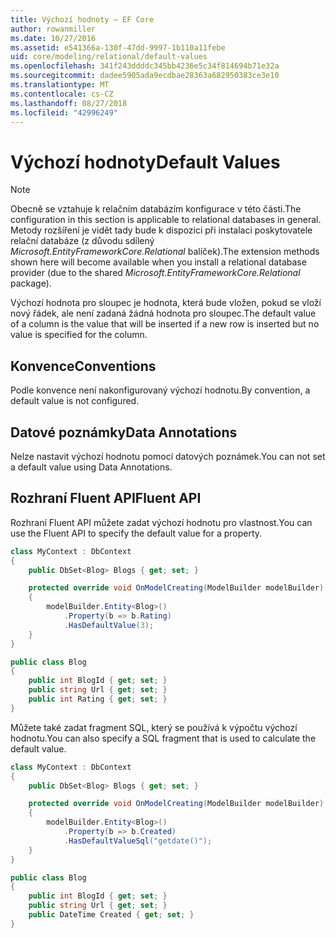 ```yaml
---
title: Výchozí hodnoty – EF Core
author: rowanmiller
ms.date: 10/27/2016
ms.assetid: e541366a-130f-47dd-9997-1b110a11febe
uid: core/modeling/relational/default-values
ms.openlocfilehash: 341f243ddddc345bb4236e5c34f814694b71e32a
ms.sourcegitcommit: dadee5905ada9ecdbae28363a682950383ce3e10
ms.translationtype: MT
ms.contentlocale: cs-CZ
ms.lasthandoff: 08/27/2018
ms.locfileid: "42996249"
---
```

# <a name="default-values"></a><span data-ttu-id="e50e1-102">Výchozí hodnoty</span><span class="sxs-lookup"><span data-stu-id="e50e1-102">Default Values</span></span>

> [!NOTE]  
> <span data-ttu-id="e50e1-103">Obecně se vztahuje k relačním databázím konfigurace v této části.</span><span class="sxs-lookup"><span data-stu-id="e50e1-103">The configuration in this section is applicable to relational databases in general.</span></span> <span data-ttu-id="e50e1-104">Metody rozšíření je vidět tady bude k dispozici při instalaci poskytovatele relační databáze (z důvodu sdílený *Microsoft.EntityFrameworkCore.Relational* balíček).</span><span class="sxs-lookup"><span data-stu-id="e50e1-104">The extension methods shown here will become available when you install a relational database provider (due to the shared *Microsoft.EntityFrameworkCore.Relational* package).</span></span>

<span data-ttu-id="e50e1-105">Výchozí hodnota pro sloupec je hodnota, která bude vložen, pokud se vloží nový řádek, ale není zadaná žádná hodnota pro sloupec.</span><span class="sxs-lookup"><span data-stu-id="e50e1-105">The default value of a column is the value that will be inserted if a new row is inserted but no value is specified for the column.</span></span>

## <a name="conventions"></a><span data-ttu-id="e50e1-106">Konvence</span><span class="sxs-lookup"><span data-stu-id="e50e1-106">Conventions</span></span>

<span data-ttu-id="e50e1-107">Podle konvence není nakonfigurovaný výchozí hodnotu.</span><span class="sxs-lookup"><span data-stu-id="e50e1-107">By convention, a default value is not configured.</span></span>

## <a name="data-annotations"></a><span data-ttu-id="e50e1-108">Datové poznámky</span><span class="sxs-lookup"><span data-stu-id="e50e1-108">Data Annotations</span></span>

<span data-ttu-id="e50e1-109">Nelze nastavit výchozí hodnotu pomocí datových poznámek.</span><span class="sxs-lookup"><span data-stu-id="e50e1-109">You can not set a default value using Data Annotations.</span></span>

## <a name="fluent-api"></a><span data-ttu-id="e50e1-110">Rozhraní Fluent API</span><span class="sxs-lookup"><span data-stu-id="e50e1-110">Fluent API</span></span>

<span data-ttu-id="e50e1-111">Rozhraní Fluent API můžete zadat výchozí hodnotu pro vlastnost.</span><span class="sxs-lookup"><span data-stu-id="e50e1-111">You can use the Fluent API to specify the default value for a property.</span></span>

<!-- [!code-csharp[Main](samples/core/relational/Modeling/FluentAPI/Samples/Relational/DefaultValue.cs?highlight=9)] -->
``` csharp
class MyContext : DbContext
{
    public DbSet<Blog> Blogs { get; set; }

    protected override void OnModelCreating(ModelBuilder modelBuilder)
    {
        modelBuilder.Entity<Blog>()
            .Property(b => b.Rating)
            .HasDefaultValue(3);
    }
}

public class Blog
{
    public int BlogId { get; set; }
    public string Url { get; set; }
    public int Rating { get; set; }
}
```

<span data-ttu-id="e50e1-112">Můžete také zadat fragment SQL, který se používá k výpočtu výchozí hodnotu.</span><span class="sxs-lookup"><span data-stu-id="e50e1-112">You can also specify a SQL fragment that is used to calculate the default value.</span></span>

<!-- [!code-csharp[Main](samples/core/relational/Modeling/FluentAPI/Samples/Relational/DefaultValueSql.cs?highlight=9)] -->
``` csharp
class MyContext : DbContext
{
    public DbSet<Blog> Blogs { get; set; }

    protected override void OnModelCreating(ModelBuilder modelBuilder)
    {
        modelBuilder.Entity<Blog>()
            .Property(b => b.Created)
            .HasDefaultValueSql("getdate()");
    }
}

public class Blog
{
    public int BlogId { get; set; }
    public string Url { get; set; }
    public DateTime Created { get; set; }
}
```

